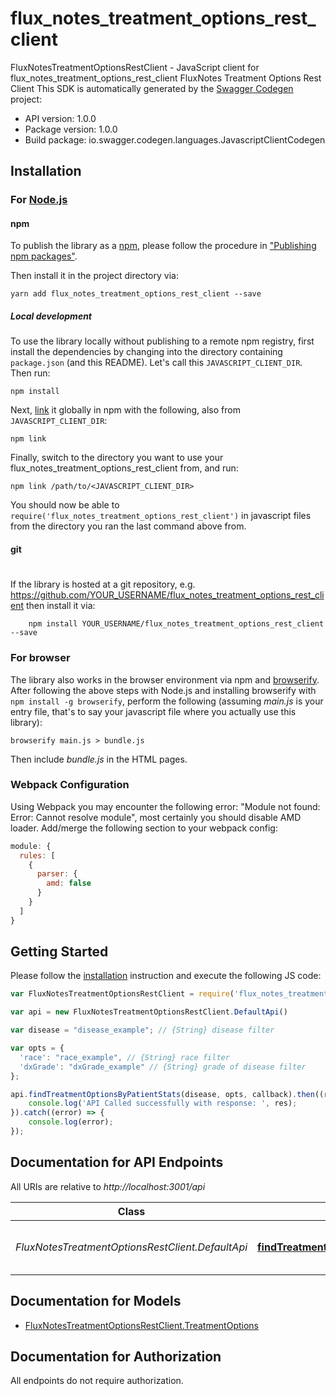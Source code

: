 # flux_notes_treatment_options_rest_client

FluxNotesTreatmentOptionsRestClient - JavaScript client for flux_notes_treatment_options_rest_client
FluxNotes Treatment Options Rest Client
This SDK is automatically generated by the [Swagger Codegen](https://github.com/swagger-api/swagger-codegen) project:

- API version: 1.0.0
- Package version: 1.0.0
- Build package: io.swagger.codegen.languages.JavascriptClientCodegen

## Installation

### For [Node.js](https://nodejs.org/)

#### npm

To publish the library as a [npm](https://www.npmjs.com/),
please follow the procedure in ["Publishing npm packages"](https://docs.npmjs.com/getting-started/publishing-npm-packages).

Then install it in the project directory via:

```shell
yarn add flux_notes_treatment_options_rest_client --save
```

##### Local development

To use the library locally without publishing to a remote npm registry, first install the dependencies by changing 
into the directory containing `package.json` (and this README). Let's call this `JAVASCRIPT_CLIENT_DIR`. Then run:

```shell
npm install
```

Next, [link](https://docs.npmjs.com/cli/link) it globally in npm with the following, also from `JAVASCRIPT_CLIENT_DIR`:

```shell
npm link
```

Finally, switch to the directory you want to use your flux_notes_treatment_options_rest_client from, and run:

```shell
npm link /path/to/<JAVASCRIPT_CLIENT_DIR>
```

You should now be able to `require('flux_notes_treatment_options_rest_client')` in javascript files from the directory you ran the last 
command above from.

#### git
#
If the library is hosted at a git repository, e.g.
https://github.com/YOUR_USERNAME/flux_notes_treatment_options_rest_client
then install it via:

```shell
    npm install YOUR_USERNAME/flux_notes_treatment_options_rest_client --save
```

### For browser

The library also works in the browser environment via npm and [browserify](http://browserify.org/). After following
the above steps with Node.js and installing browserify with `npm install -g browserify`,
perform the following (assuming *main.js* is your entry file, that's to say your javascript file where you actually 
use this library):

```shell
browserify main.js > bundle.js
```

Then include *bundle.js* in the HTML pages.

### Webpack Configuration

Using Webpack you may encounter the following error: "Module not found: Error:
Cannot resolve module", most certainly you should disable AMD loader. Add/merge
the following section to your webpack config:

```javascript
module: {
  rules: [
    {
      parser: {
        amd: false
      }
    }
  ]
}
```

## Getting Started

Please follow the [installation](#installation) instruction and execute the following JS code:

```javascript
var FluxNotesTreatmentOptionsRestClient = require('flux_notes_treatment_options_rest_client');

var api = new FluxNotesTreatmentOptionsRestClient.DefaultApi()

var disease = "disease_example"; // {String} disease filter

var opts = { 
  'race': "race_example", // {String} race filter
  'dxGrade': "dxGrade_example" // {String} grade of disease filter
};

api.findTreatmentOptionsByPatientStats(disease, opts, callback).then((res) => { 
	console.log('API Called successfully with response: ', res);
}).catch((error) => { 
	console.log(error);
});

```

## Documentation for API Endpoints

All URIs are relative to *http://localhost:3001/api*

Class | Method | HTTP request | Description
------------ | ------------- | ------------- | -------------
*FluxNotesTreatmentOptionsRestClient.DefaultApi* | [**findTreatmentOptionsByPatientStats**](docs/DefaultApi.md#findTreatmentOptionsByPatientStats) | **GET** /treatmentOptions | Get treatment options given filters


## Documentation for Models

 - [FluxNotesTreatmentOptionsRestClient.TreatmentOptions](docs/TreatmentOptions.md)


## Documentation for Authorization

 All endpoints do not require authorization.

